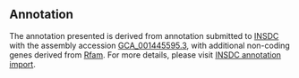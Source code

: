 

Annotation
----------

The annotation presented is derived from annotation submitted to
[INSDC](http://www.insdc.org) with the assembly accession
[GCA\_001445595.3](http://www.ebi.ac.uk/ena/data/view/GCA_001445595.3),
with additional non-coding genes derived from
[Rfam](http://rfam.xfam.org/). For more details, please visit [INSDC
annotation
import](http://ensemblgenomes.org/info/data/insdc_annotation).
